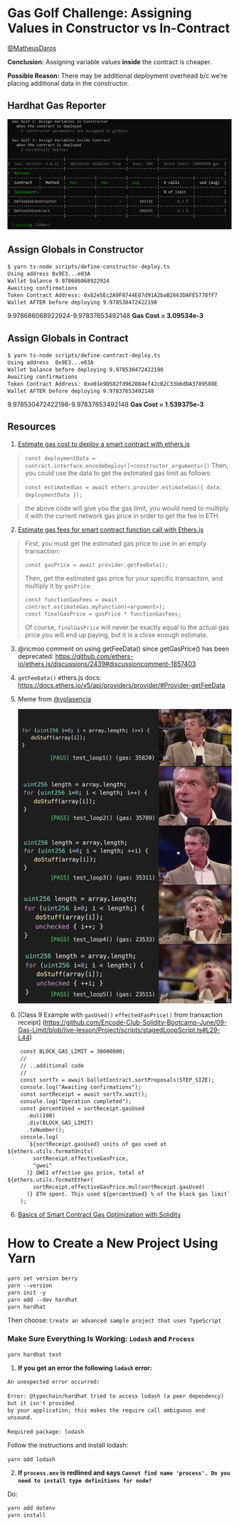 # Gas Golf Challenge: Assigning Values in Constructor vs In-Contract

[@MatheusDaros](https://github.com/MatheusDaros) 

**Conclusion:** Assigning variable values **inside** the contract is cheaper.

**Possible Reason:** There may be additional deployment overhead b/c we're placing additional data in the constructor.


## Hardhat Gas Reporter
![Gas Reporter](https://github.com/codesport/gasgolf/blob/master/images/define-globals-gas-cost.png?raw=true)

## Assign Globals in Constructor
```
$ yarn ts-node scripts/define-constructor-deploy.ts
Using address 0x9E3...e03A
Wallet balance 9.978686068922924
Awaiting confirmations
Token Contract Address: 0x82e5Ec2A9F8744E87d91A2baB2663DAFE5770fF7
Wallet AFTER before deploying 9.978530472422198
```
9.978686068922924-9.97837653492148
**Gas Cost = 3.09534e-3**



## Assign Globals in Contract
```
$ yarn ts-node scripts/define-contract-deploy.ts
Using address  0x9E3...e03A
Wallet balance before deploying 9.978530472422198
Awaiting confirmations
Token Contract Address: 0xe01e9D582fd962084ef42cB2C33b6dDA3789588E
Wallet AFTER before deploying 9.97837653492148
```
9.978530472422198-9.97837653492148
**Gas Cost = 1.539375e-3**

## Resources

1. [Estimate gas cost to deploy a smart contract with ethers.js](https://ethereum.stackexchange.com/a/106800/3506)

> `const deploymentData = contract.interface.encodeDeploy([<constructor_arguments>])`
> Then, you could use the data to get the estimated gas limit as follows:
> 
> `const estimatedGas = await ethers.provider.estimateGas({ data: deploymentData });`

> the above code will give you the gas limit, you would need to multiply it with 
> the current network gas price in order to get the fee in ETH. 

2. [Estimate gas fees for smart contract function call with Ethers.js](https://ethereum.stackexchange.com/a/124059/3506)

> First, you must get the estimated gas price to use in an empty transaction:
> ```
> const gasPrice = await provider.getFeeData();
> ```
> 
> Then, get the estimated gas price for your specific transaction, and multiply it by `gasPrice`:
> ```
> const functionGasFees = await contract.estimateGas.myFunction(<argument>);
> const finalGasPrice = gasPrice * functionGasFees;
> ```
> 
> Of course, `finalGasPrice` will never be exactly equal to the actual gas price you will end up paying, but it is a close enough estimate.

3. @ricmoo comment on using getFeeData() since getGasPrice() has been deprecated: https://github.com/ethers-io/ethers.js/discussions/2439#discussioncomment-1857403

4. `getFeeData()` ethers.js docs: https://docs.ethers.io/v5/api/providers/provider/#Provider-getFeeData

5. Meme from [@vplasencia](https://github.com/vplasencia)

    ![Gas Golf Meme](https://github.com/codesport/gasgolf/blob/master/images/gas-golf.png?raw=true)


7. [Class 9 Example with `gasUsed()` `effectedFasPrice()` from transaction receipt]
(https://github.com/Encode-Club-Solidity-Bootcamp-June/09-Gas-Limit/blob/live-lesson/Project/scripts/stagedLoopScript.ts#L29-L44)
```
    const BLOCK_GAS_LIMIT = 30000000;
    //
    // ..additional code
    //
    const sortTx = await ballotContract.sortProposals(STEP_SIZE);
    console.log("Awaiting confirmations");
    const sortReceipt = await sortTx.wait();
    console.log("Operation completed");
    const percentUsed = sortReceipt.gasUsed
      .mul(100)
      .div(BLOCK_GAS_LIMIT)
      .toNumber();
    console.log(
      `${sortReceipt.gasUsed} units of gas used at ${ethers.utils.formatUnits(
        sortReceipt.effectiveGasPrice,
        "gwei"
      )} GWEI effective gas price, total of ${ethers.utils.formatEther(
        sortReceipt.effectiveGasPrice.mul(sortReceipt.gasUsed)
      )} ETH spent. This used ${percentUsed} % of the block gas limit`
    );
```

6. [Basics of Smart Contract Gas Optimization with Solidity](https://eip2535diamonds.substack.com/p/smart-contract-gas-optimization-with)

# How to Create a New Project Using Yarn

```
yarn set version berry
yarn --version
yarn init -y
yarn add --dev hardhat
yarn hardhat
```
Then choose: `Create an advanced sample project that uses TypeScript`

### Make Sure Everything Is Working: `Lodash` and `Process`

`yarn hardhat test`



1. **If you get an error the following `lodash` error:** 

```
An unexpected error occurred:

Error: @typechain/hardhat tried to access lodash (a peer dependency) but it isn't provided 
by your application; this makes the require call ambiguous and unsound.

Required package: lodash
```

Follow the instructions and install lodash:

`yarn add lodash`


2. **If `process.env` is redlined and says `Cannot find name 'process'. Do you need to install type definitions for node?`** 

Do: 

```
yarn add dotenv
yarn install
```

